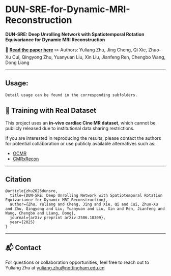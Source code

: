 # DUN-SRE-for-Dynamic-MRI-Reconstruction
**DUN-SRE: Deep Unrolling Network with Spatiotemporal Rotation Equivariance for Dynamic MRI Reconstruction**


📄 **[Read the paper here](https://arxiv.org/abs/2506.10309)**
✏️ Authors: Yuliang Zhu, Jing Cheng, Qi Xie, Zhuo-Xu Cui, Qingyong Zhu, Yuanyuan Liu, Xin Liu, Jianfeng Ren, Chengbo Wang, Dong Liang

---

## Usage:
```
Detail usage can be found in the corresponding subfolders.
```

## 📂 Training with Real Dataset

This project uses an **in-vivo cardiac Cine MR dataset**, which cannot be publicly released due to institutional data sharing restrictions.

If you are interested in reproducing the results, please contact the authors for potential collaboration or use publicly available alternatives such as:

- [OCMR](https://www.ocmr.info/)
- [CMRxRecon](https://www.synapse.org/Synapse:syn51471091/wiki/622170)

---

## Citation
```
@article{zhu2025dunsre,
  title={DUN-SRE: Deep Unrolling Network with Spatiotemporal Rotation Equivariance for Dynamic MRI Reconstruction},
  author={Zhu, Yuliang and Cheng, Jing and Xie, Qi and Cui, Zhuo-Xu and Zhu, Qingyong and Liu, Yuanyuan and Liu, Xin and Ren, Jianfeng and Wang, Chengbo and Liang, Dong},
  journal={arXiv preprint arXiv:2506.10309},
  year={2025}
}
```
---

## 📬 Contact

For questions or collaboration opportunities, feel free to reach out to Yuliang Zhu at yuliang.zhu@nottingham.edu.cn
